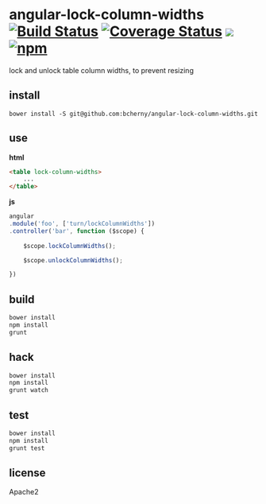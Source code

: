 # angular-lock-column-widths [![Build Status][build]](https://travis-ci.org/bcherny/angular-lock-column-widths) [![Coverage Status][coverage]](https://coveralls.io/r/bcherny/angular-lock-column-widths) ![][bower] [![npm]](https://www.npmjs.com/package/angular-lock-column-widths)

[build]: https://img.shields.io/travis/bcherny/angular-lock-column-widths.svg?branch=master&style=flat-square
[coverage]: http://img.shields.io/coveralls/bcherny/angular-lock-column-widths.svg?branch=master&style=flat-square
[bower]: https://img.shields.io/bower/v/angular-lock-column-widths.svg?style=flat-square
[npm]: https://img.shields.io/npm/v/angular-lock-column-widths.svg?style=flat-square

lock and unlock table column widths, to prevent resizing

## install

`bower install -S git@github.com:bcherny/angular-lock-column-widths.git`

## use

**html**

```html
<table lock-column-widths>
	...
</table>
```

**js**

```js
angular
.module('foo', ['turn/lockColumnWidths'])
.controller('bar', function ($scope) {
	
	$scope.lockColumnWidths();

	$scope.unlockColumnWidths();

})
```

## build

```bash
bower install
npm install
grunt
```

## hack

```bash
bower install
npm install
grunt watch
```

## test

```bash
bower install
npm install
grunt test
```

## license

Apache2